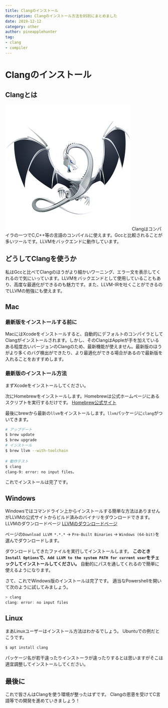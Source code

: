 ```yaml
---
title: Clangのインストール
description: Clangのインストール方法をOS別にまとめました
date: 2019-12-12
category: other
author: pineapplehunter
tag:
- clang
- compiler
---
```


# Clangのインストール
## Clangとは
![LLVM Logo](../.vuepress/public/imgs/clang-install/DragonMedium.png)
Clangはコンパイラの一つでC,C++等の言語のコンパイルに使えます。Gccと比較されることが多いツールです。LLVMをバックエンドに動作しています。

## どうしてClangを使うか
私はGccと比べてClangのほうがより細かいワーニング、エラー文を表示してくれるので気にいっています。LLVMをバックエンドとして使用していることもあり、高度な最適化ができるのも魅力です。また、LLVM-IRを吐くことができるのでLLVMの勉強にも使えます。

## Mac
### 最新版をインストールする前に
MacにはXcodeをインストールすると、自動的にデフォルトのコンパイラとしてClangがインストールされます。しかし、そのClangはAppleが手を加えているある程度古いバージョンのClangのため、最新機能が使えません。最新版のほうがより多くのバグ検出ができたり、より最適化ができる場合があるので最新版を入れることをおすすめします。

### 最新版のインストール方法
まずXcodeをインストールしてください。

次にHomebrewをインストールします。Homebrewは公式ホームページにあるスクリプトを実行するだけです。
[Homebrew公式サイト](https://brew.sh/)

最後にbrewから最新の`llvm`をインストールします。`llvm`パッケージに`clang`がついてきます。
```bash
# アップデート
$ brew update
$ brew upgrade
# インストール
$ brew llvm --with-toolchain

# 動作テスト
$ clang
clang-9: error: no input files。
```

これでインストールは完了です。

## Windows
Windowsではコマンドライン上からインストールする簡単な方法はありませんがLLVMの公式サイトからビルド済みのバイナリをダウンロードできます。
LLVMのダウンロードページ [LLVMのダウンロードページ](http://releases.llvm.org/download.html)

ページの`Download LLVM *.*.*` -> `Pre-Built Binaries` -> `Windows (64-bit)`を選んでダウンロードします。

ダウンロードしてきたファイルを実行してインストールします。
**このとき`Install Options`で、`Add LLVM to the system PATH for current user`をチェックしてインストールしてください。**
自動的にパスを通してくれるので簡単に使えるようになります。

さて、これでWindows版のインストールは完了です。
適当なPowershellを開いて次のように試してみましょう。

```powershell
> clang
clang: error: no input files
```

## Linux
まあLinuxユーザーはインストール方法はわかるでしょう。
Ubuntuでの例だとこうです。

```bash
$ apt install clang
```
パッケージ名が若干違ったりインストーラが違ったりするとは思いますがそこは適宜調整してインストールしてください。

## 最後に
これで皆さんはClangを使う環境が整ったはずです。
Clangの恩恵を受けてC言語等での開発を進めていきましょう！
